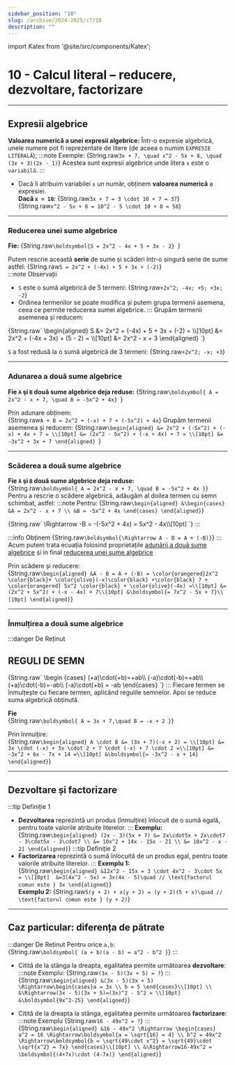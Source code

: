 ```yaml
---
sidebar_position: "10"
slug: /archive/2024-2025/c7/10
description: ""
---
```

import Katex from '@site/src/components/Katex';

# 10 - Calcul literal – reducere, dezvoltare, factorizare
---

## Expresii algebrice

**Valoarea numerică a unei expresii algebrice:**
Într-o expresie algebrică, unele numere pot fi reprezentate de litere (de aceea o numim `EXPRESIE LITERALĂ`);
:::note Exemple:
  <Katex>
  {String.raw`
  3x + 7, \quad x^2 - 5x + 8, \quad (3x + 3)(2x - 1)
  `}
  </Katex> 
  Acestea sunt expresii algebrice unde litera `x` este o `variabilă`.
:::

- Dacă îi atribuim variabilei `x` un numǎr, obținem **valoarea numerică** a expresiei.   
  **Dacă `x = 10`:**
    <Katex>
    {String.raw`
    3x + 7 = 3 \cdot 10 + 7 = 37
    `}
    </Katex>  
    <Katex>
    {String.raw`
    x^2 - 5x + 8 = 10^2 - 5 \cdot 10 + 8 = 58
    `}
    </Katex>

---

### Reducerea unei sume algebrice
**Fie:**
<Katex>
{String.raw`\boldsymbol{S = 2x^2 - 4x + 5 + 3x - 2}
`}
</Katex>

Putem rescrie această **serie** de sume și scăderi într-o singură serie de sume astfel: 
<Katex>
{String.raw`
S = 2x^2 + (-4x) + 5 + 3x + (-2)
`}
</Katex>  
:::note Observații
* `S` este o sumă algebrică de 5 termeni: <Katex>{String.raw`+2x^2; -4x; +5; +3x; -2`}</Katex>
* Ordinea termenilor se poate modifica și putem grupa termenii asemena, ceea ce permite reducerea sumei algebrice.
:::
Grupăm termenii asemenea și reducem:  
<Katex>
{String.raw`
\begin{aligned}
S &= 2x^2 + (-4x) + 5 + 3x + (-2) =  \\[10pt]
  &= 2x^2 + (-4x + 3x) + (5 - 2) =  \\[10pt]
  &= 2x^2 - x + 3
\end{aligned}
`}
</Katex>

`S` a fost redusă la o sumă algebrică de 3 termeni: 
<Katex>
{String.raw`
+2x^2; -x; +3
`}
</Katex>

---

### Adunarea a două sume algebrice

**Fie `A` şi `B` douǎ sume algebrice deja reduse:** 
<Katex>
{String.raw`\boldsymbol{
A = 2x^2 - x + 7, \quad B = -5x^2 + 4x}
`}
</Katex>  

Prin adunare obținem:  
<Katex>
{String.raw`
A + B = 2x^2 + (-x) + 7 + (-5x^2) + 4x
`}
</Katex>
Grupăm termenii asemenea și reducem:
<Katex>
{String.raw`\begin{aligned}
&= 2x^2 + (-5x^2) + (-x) + 4x + 7 = \\[10pt]
&= (2x^2 - 5x^2) + (-x + 4x) + 7 = \\[10pt]
&= -3x^2 + 3x + 7
\end{aligned}
`}
</Katex>

---

### Scăderea a două sume algebrice

**Fie `A` şi `B` douǎ sume algebrice deja reduse:**   
<Katex>
{String.raw`
\boldsymbol{
A = 2x^2 - x + 7, \quad B = -5x^2 + 4x
}
`}
</Katex>  
Pentru a rescrie o scădere algebrică, adăugăm al doilea termen cu semn schimbat, astfel:
:::note Pentru:
<Katex>
{String.raw`
\begin{aligned}
&\begin{cases}
	&A = 2x^2 - x + 7 \\
	&B = -5x^2 + 4x
\end{cases}
\end{aligned}
`}
</Katex> 

<Katex>
{String.raw`
\Rightarrow -B = -(-5x^2 + 4x) = 5x^2 - 4x\\[10pt]
`}
</Katex> 
:::

:::info Obținem
<Katex>
{String.raw`
\boldsymbol{\Rightarrow A - B = A + (-B)}
`}
</Katex>
:::
Acum putem trata ecuația folosind proprietațile [adunǎrii a douǎ sume algebrice](#adunarea-a-două-sume-algebrice) și in final [reducerea unei sume algebrice](#reducerea-unei-sume-algebrice)

Prin scădere și reducere:  
<Katex>
{String.raw`
\begin{aligned}
&A - B = A + (-B) = \color{orangered}2x^2 \color{black}+ \color{olive}(-x)\color{black} +\color{black} 7 + \color{orangered} 5x^2 \color{black} + \color{olive}(-4x) =\\[10pt]
&= (2x^2 + 5x^2) + (-x - 4x) + 7\\[10pt]
&\boldsymbol{= 7x^2 - 5x + 7}\\[10pt]
\end{aligned}
`}
</Katex>

---

### Înmulțirea a două sume algebrice
:::danger De Reținut
## REGULI DE SEMN
<Katex>
{String.raw`
\begin {cases}
(+a)\cdot(+b)=+ab\\
(-a)\cdot(-b)=+ab\\
(+a)\cdot(-b)=-ab\\
(-a)\cdot(+b) = -ab
\end{cases}
`}
</Katex>
::: 
Fiecare termen se înmulțește cu fiecare termen, aplicând regulile semnelor. Apoi se reduce suma algebrică obținută. 

**Fie**  
<Katex>
{String.raw`
\boldsymbol{
A = 3x + 7,\quad B = -x + 2
}
`}
</Katex>  

Prin înmulțire:  
<Katex>
{String.raw`
\begin{aligned}
A \cdot B &= (3x + 7)(-x + 2) = \\[10pt]
&= 3x \cdot (-x) + 3x \cdot 2 + 7 \cdot (-x) + 7 \cdot 2 =\\[10pt]
&= -3x^2 + 6x - 7x + 14 =\\[10pt]
&\boldsymbol{= -3x^2 - x + 14}
\end{aligned}
`}
</Katex>

---

## Dezvoltare și factorizare
:::tip Definiție 1
- **Dezvoltarea** reprezintă un produs (înmulțire) înlocuit de o sumă egală, pentru toate valorile atribuite literelor.
::: 
  **Exemplu:**  
  <Katex>
  {String.raw`
  \begin{aligned}
  (2x - 3)(5x + 7) &= 2x\cdot5x + 2x\cdot7 - 3\cdot5x - 3\cdot7 \\
                   &= 10x^2 + 14x - 15x - 21 \\
                   &= 10x^2 - x - 21
  \end{aligned}
  `}
  </Katex>
:::tip Definiție 2
- **Factorizarea** reprezintă o sumă înlocuită de un produs egal, pentru toate valorile atribuite literelor.
:::
  **Exemplu 1:**  
  <Katex>
  {String.raw`
  \begin{aligned}
  &12x^2 - 15x = 3 \cdot 4x^2 - 3\cdot 5x = \\[10pt] 
  &=3(4x^2 - 5x) = 3x(4x - 5)\quad // \text{factorul comun este } 3x
  \end{aligned}
  `}
  </Katex>  
  **Exemplu 2:**
  <Katex>
  {String.raw`
  5(y + 2) + x(y + 2) = (y + 2)(5 + x)\quad // \text{factorul comun este } (y + 2)
  `}
  </Katex>

---

## Caz particular: diferența de pătrate

:::danger De Reținut
Pentru orice `a,b`:  
<Katex>
{String.raw`
\boldsymbol{
(a + b)(a - b) = a^2 - b^2
}
`}
</Katex>
:::

- Citită de la stânga la dreapta, egalitatea permite următoarea **dezvoltare**:
  :::note Exemplu:
  <Katex>
  {String.raw`
  (3x - 5)(3x + 5) = ?
  `}
  </Katex>
  :::
  <Katex>
  {String.raw`
  \begin{aligned}
  &(3x - 5)(3x + 5) \Rightarrow\begin{cases}a = 3x \\
  b = 5
  \end{cases}\\[10pt]
  \\
  &\Rightarrow(3x - 5)(3x + 5)=(3x)^2 - 5^2 = \\[10pt]
  &\boldsymbol{9x^2-25}
  \end{aligned}
  `}
  </Katex>

- Citită de la dreapta la stânga, egalitatea permite următoarea **factorizare**: 
  :::note Exemplu
  <Katex>
  {String.raw`
  16 - 49x^2 = ?
  `}
  </Katex>
  :::
  <Katex>
  {String.raw`
  \begin{aligned}
  &16 - 49x^2 \Rightarrow
  \begin{cases}
  a^2 = 16 \Rightarrow\boldsymbol{a = \sqrt{16} = 4} \\
  b^2 = 49x^2 \Rightarrow\boldsymbol{b = \sqrt{49\cdot x^2} = \sqrt{49}\cdot \sqrt{x^2} = 7x}
  \end{cases}\\[10pt]
  \\
  &\Rightarrow16-49x^2 = \boldsymbol{(4+7x)\cdot (4-7x)}
  \end{aligned}
  `}
  </Katex>

